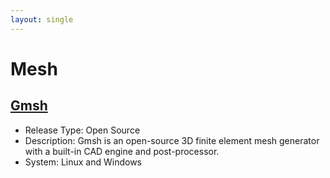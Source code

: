 ```yaml
---
layout: single
---
```


# Mesh

## [Gmsh](http://gmsh.info/)
* Release Type: Open Source
* Description: Gmsh is an open-source 3D finite element mesh generator with a built-in CAD engine and post-processor. 
* System: Linux and Windows
